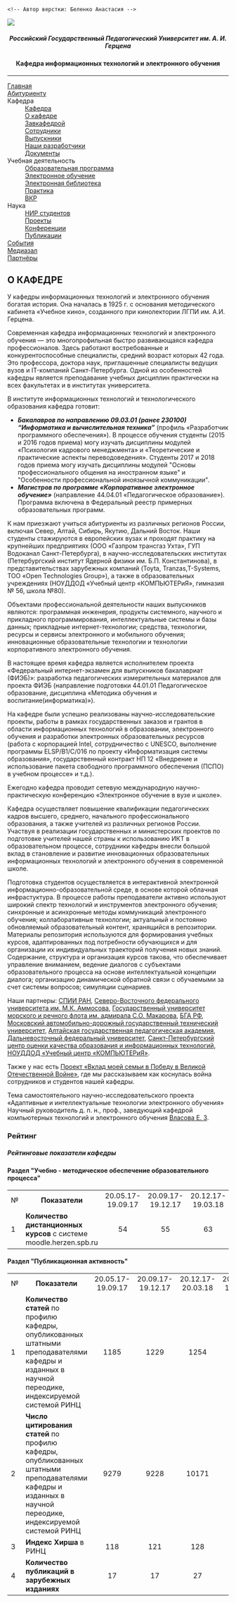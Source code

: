```
<!-- Автор верстки: Беленко Анастасия -->
```

![](https://ict.herzen.spb.ru/user/themes/bootstrap/images/herzen-logo-small-orig.png)

<h5 align="center"> Российский Государственный Педагогический Университет им. А. И. Герцена </h5>
<h4 align="center"> Кафедра информационных технологий и электронного обучения </h4>

***

<dl>
    <dt><a href ="https://ict.herzen.spb.ru/">Главная</a></dt>
    <dt><a href ="https://ict.herzen.spb.ru/enrollee">Абитуриенту</a></dt>
    <dt>Кафедра</dt>
    	<dd><a href="https://ict.herzen.spb.ru/department">Кафедра</a></dd>
    	<dd><a href="http://ict.herzen.spb.ru/department/about-us">О кафедре</a></dd>
    	<dd><a href="http://ict.herzen.spb.ru/department/employees/person/vlasova-e-z">Завкафедрой</a></dd>
    	<dd><a href="http://ict.herzen.spb.ru/department/employees">Сотрудники</a></dd>
    	<dd><a href="http://ict.herzen.spb.ru/department/graduates">Выпускники</a></dd>
    	<dd><a href="http://ict.herzen.spb.ru/department/development">Наши разработчики</a></dd>
   		<dd><a href="http://ict.herzen.spb.ru/department/documents">Документы</a></dd>
    <dt>Учебная деятельность</dt>
    	<dd><a href="http://ict.herzen.spb.ru/activity/educational-program">Образовательная программа</a></dd>
    	<dd><a href="http://ict.herzen.spb.ru/activity/e-learning">Электронное обучение</a></dd>
    	<dd><a href="http://ict.herzen.spb.ru/activity/digital-library">Электронная библиотека</a></dd>
    	<dd><a href="http://ict.herzen.spb.ru/activity/practice">Практика</a></dd>
    	<dd><a href="http://ict.herzen.spb.ru/activity/vkr">ВКР</a></dd>
    <dt>Наука</dt>
    	<dd><a href="http://ict.herzen.spb.ru/science/research-work">НИР студентов</a></dd>
    	<dd><a href="http://ict.herzen.spb.ru/science/projects">Проекты</a></dd>
    	<dd><a href="http://ict.herzen.spb.ru/science/conferences">Конференции</a></dd>
    	<dd><a href="http://ict.herzen.spb.ru/science/publications">Публикации</a></dd>
    <dt><a href ="http://ict.herzen.spb.ru/events">События</a></dt>
    <dt><a href ="http://ict.herzen.spb.ru/media-room">Медиазал</a></dt>
    <dt><a href ="http://ict.herzen.spb.ru/partners">Партнёры</a></dt>
</dl>

## О КАФЕДРЕ

У кафедры информационных технологий и электронного обучения богатая история. Она началась в 1925 г. с основания методического кабинета «Учебное кино», созданного при кинолектории ЛГПИ им. А.И. Герцена.

Современная кафедра информационных технологий и электронного обучения — это многопрофильная быстро развивающаяся кафедра профессионалов. Здесь работают востребованные и конкурентоспособные специалисты, средний возраст которых 42 года. Это профессора, доктора наук, приглашенные специалисты ведущих вузов и IT-компаний Санкт-Петербурга. Одной из особенностей кафедры является преподавание учебных дисциплин практически на всех факультетах и в институтах университета.

В институте информационных технологий и технологического образования кафедра готовит:

* ***Бакалавров по направлению 09.03.01 (ранее 230100) “Информатика и вычислительная техника”*** (профиль «Разработчик программного обеспечения»). В процессе обучения студенты (2015 и 2016 годов приема) могу изучать дисциплины модулей «Психология кадрового менеджмента» и «Теоретические и практические аспекты переводоведения». Студенты 2017 и 2018 годов приема могу изучать дисциплины модулей "Основы професcионального общения на иностранном языке" и "Особенности профеcсиональной иноязычной коммуникации".
* ***Магистров по программе «Корпоративное электронное обучение»*** (направление 44.04.01 «Педагогическое образование»). Программа включена в Федеральный реестр примерных образовательных программ.

К нам приезжают учиться абитуриенты из различных регионов России, включая Север, Алтай, Сибирь, Якутию, Дальний Восток. Наши студенты стажируются в европейских вузах и проходят практику на крупнейших предприятиях (ООО «Газпром трансгаз Ухта», ГУП Водоканал Санкт-Петербурга), в научно-исследовательских институтах (Петербургский институт Ядерной физики им. Б.П. Константинова), в представительствах зарубежных компаний (Toyta, Tranzas,T-Systems, ТОО «Open Technologies Group»), а также в образовательных учреждениях (НОУДДОД «Учебный центр «КОМПЬЮТЕРиЯ», гимназия № 56, школа №80).

Объектами профессиональной деятельности наших выпускников являются: программная инженерия, продукты системного, научного и прикладного программирования, интеллектуальные системы и базы данных; прикладные интернет-технологии; средства, технологии, ресурсы и сервисы электронного и мобильного обучения; инновационные образовательные технологии и технологии корпоративного электронного обучения.

В настоящее время кафедра является исполнителем проекта «Федеральный интернет-экзамен для выпускников бакалавриат (ФИЭБ)»: разработка педагогических измерительных материалов для проекта ФИЭБ (направление подготовки 44.01.01 Педагогическое образование, дисциплина «Методика обучения и воспитание(информатика)»).

На кафедре были успешно реализованы научно-исследовательские проекты, работы в рамках государственных заказов и грантов в области информационных технологий в образовании, электронного обучения и разработки электронных образовательных ресурсов (работа с корпорацией Intel, сотрудничество с UNESCO, выполнение программы ELSP/B1/C/016 по проекту «Информатизация системы образования», государственный контракт НП 12 «Внедрение и использование пакета свободного программного обеспечения (ПСПО) в учебном процессе» и т.д.).

Ежегодно кафедра проводит сетевую международную научно-практическую конференцию «Электронное обучение в вузе и школе».

Кафедра осуществляет повышение квалификации педагогических кадров высшего, среднего, начального профессионального образования, а также учителей из различных регионов России. Участвуя в реализации государственных и министерских проектов по подготовке учителей нашей страны к использованию ИКТ в образовательном процессе, сотрудники кафедры внесли большой вклад в становление и развитие инновационных образовательных информационных технологий и электронного обучения в современной школе.

Подготовка студентов осуществляется в интерактивной электронной информационно-образовательной среде, в основе которой облачная инфрастуктура. В процессе работы преподаватели активно используют широкий спектр технологий и инструментов электронного обучения; синхронные и асинхронные методы коммуникаций электронного обучения; коллаборативные технологии; актуальный и постоянно обновляемый образовательный контент, хранящийся в репозитории. Материалы репозитория используются для формирования учебных курсов, адаптированных под потребности обучающихся и для организации их индивидуальных траекторий получения новых знаний. Содержание, структура и организация курсов такова, что обеспечивает управление вниманием, ведение диалогов с субъектами образовательного процесса на основе интеллектуальной концепции диалога; организацию динамической обратной связи с обучаемыми за счет системы вопросов; симуляции сценариев.

Наши партнеры: [СПИИ РАН](http://www.spiiras.nw.ru/), [Северо-Восточного федерального университета им. М.К. Аммосова](https://www.s-vfu.ru/), [Государственный университет морского и речного флота им. адмирала С.О. Макарова](https://gumrf.ru/), [БГА РФ](http://www.bgarf.ru/), [Московский автомобильно-дорожный государственный технический университет](http://www.madi.ru/), [Алтайская государственная педагогическая академия](https://www.altspu.ru/), [Дальневосточный федеральный университет](https://www.dvfu.ru/), [Санкт-Петербургский центр оценки качества образования и информационных технологий](https://rcokoit.ru/), [НОУДДОД «Учебный центр «КОМПЬЮТЕРиЯ»](https://www.computeria.ru/).

Также у нас есть [Проект «Вклад моей семьи в Победу в Великой Отечественной Войне»](https://ict.herzen.spb.ru/department/about-us/ww2), где мы рассказываем как коснулась война сотрудников и студентов нашей кафедры.

Тема самостоятельного научно-исследовательского проекта
«Адаптивные и интеллектуальные технологии электронного обучения»
Научный руководитель д. п. н., проф., заведующий кафедрой компьютерных
технологий и электронного обучения
[Власова Е. З](https://atlas.herzen.spb.ru/teacher.php?id=1945).



### Рейтинг

##### Рейтинговые показатели кафедры

#### Раздел "Учебно - методическое обеспечение образовательного процесса"

 <table>
     <tr align="center">
         <td>№</td>
         <td><b>Показатели</b></td>
         <td>20.05.17-19.09.17</td>
         <td>20.09.17-19.12.17</td>
         <td>20.12.17-19.03.18</td>
		 <td>20.03.17-19.05-18</td>
         <td>20.05.17-19.08.18</td>
         <td>20.09.18-19.12.18</td>
     </tr>
     <tr>
         <td>1</td>
         <td><b>Количество дистанционных курсов</b> с системе moodle.herzen.spb.ru</td>
         <td align="center">54</td>
         <td align="center">55</td>
         <td align="center">63</td>
         <td align="center">66</td>
         <td align="center">83</td>
         <td align="center">102</td>
     </tr>
</table>



#### Раздел "Публикационная активность"

 <table>
     <tr align="center">
         <td>№</td>
         <td><b>Показатели</b></td>
         <td>20.05.17-19.09.17</td>
         <td>20.09.17-19.12.17</td>
         <td>20.12.17-20.03.18</td>
         <td>20.09.18-19.12.18</td>
     </tr>
     <tr>
         <td>1</td>
         <td><b>Количество статей</b> по профилю кафедры, опубликованных штатными преподавателями кафедры и изданных в научной переодике, индексируемой системой РИНЦ</td>
         <td align="center">1185</td>
         <td align="center">1229</td>
         <td align="center">1254</td>
         <td align="center">1395</td>
     </tr>
     <tr>
         <td>2</td>
         <td><b>Число цитирования статей</b> по профилю кафедры, опубликованных штатными преподавателями кафедры и изданных в научной переодике, индексируемой системой РИНЦ</td>
         <td align="center">9279</td>
         <td align="center">9228</td>
         <td align="center">10171</td>
         <td align="center">12085</td>
     </tr>
     <tr>
         <td>3</td>
         <td><b>Индекс Хирша</b> в РИНЦ</td>
         <td align="center">118</td>
         <td align="center">121</td>
         <td align="center">128</td>
         <td align="center">141</td>
     </tr>
     <tr>
         <td>4</td>
         <td><b>Количество публикаций в зарубежных изданиях</b></td>
         <td align="center">17</td>
         <td align="center">17</td>
         <td align="center">27</td>
         <td align="center">11</td>
     </tr>
</table>

